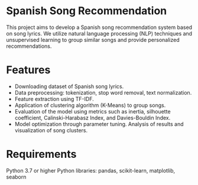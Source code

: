 # Spanish Song Recommendation

This project aims to develop a Spanish song recommendation system based on song lyrics. We utilize natural language processing (NLP) techniques and unsupervised learning to group similar songs and provide personalized recommendations.

# Features

- Downloading dataset of Spanish song lyrics.
- Data preprocessing: tokenization, stop word removal, text normalization.
- Feature extraction using TF-IDF.
- Application of clustering algorithm (K-Means) to group songs.
- Evaluation of the model using metrics such as inertia, silhouette coefficient, Calinski-Harabasz Index, and Davies-Bouldin Index.
- Model optimization through parameter tuning.
Analysis of results and visualization of song clusters.

# Requirements
Python 3.7 or higher
Python libraries: pandas, scikit-learn, matplotlib, seaborn
